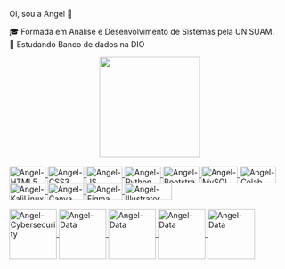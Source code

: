 Oi, sou a Angel 🦊

🎓 Formada em Análise e Desenvolvimento de Sistemas pela UNISUAM. <br>
🌱 Estudando Banco de dados na DIO <br>


<div align="center">
  <a href="https://github.com/Angel-Fernandes">
  <img height="180em" src="https://github-readme-stats.vercel.app/api?username=Angel-Fernandes&show_icons=true&theme=jolly&include_all_commits=true&count_private=true"/> 
</div>
  <div style="display: inline_block"><br>
   <img align="center" alt="Angel-HTML5" height="30" width="65" <img src="https://img.shields.io/badge/HTML5-E34F26?style=for-the-badge&logo=html5&logoColor=white"/>
   <img align="center" alt="Angel-CSS3" height="30" width="65" <img src="https://img.shields.io/badge/CSS3-1572B6?style=for-the-badge&logo=css3&logoColor=white"/>
    <img align="center" alt="Angel-JS" height="30" width="65" <img src="https://img.shields.io/badge/JavaScript-F7DF1E?style=for-the-badge&logo=javascript&logoColor=black"/>
    <img align="center" alt="Angel-Python" height="30" width="65" <img src="https://img.shields.io/badge/Python-3776AB?style=for-the-badge&logo=python&logoColor=white"/>
    <img align="center" alt="Angel-Bootstrap" height="30" width="65" <img src="https://img.shields.io/badge/Bootstrap-563D7C?style=for-the-badge&logo=bootstrap&logoColor=white"/>
    <img align="center" alt="Angel-MySQL" height="30" width="65" <img src="https://img.shields.io/badge/MySQL-00000F?style=for-the-badge&logo=mysql&logoColor=white"/>
    <img align="center" alt="Angel-Colab" height="30" width="65" <img src="https://img.shields.io/badge/Colab-F9AB00?style=for-the-badge&logo=googlecolab&color=525252"/>
    <img align="center" alt="Angel-KaliLinux" height="30" width="65" <img src="https://img.shields.io/badge/Kali_Linux-557C94?style=for-the-badge&logo=kali-linux&logoColor=white"/>    
    <img align="center" alt="Angel-Canva" height="30" width="65" <img src="https://img.shields.io/badge/Canva-%2300C4CC.svg?&style=for-the-badge&logo=Canva&logoColor=white"/>
    <img align="center" alt="Angel-Figma" height="30" width="65" <img src="https://img.shields.io/badge/Figma-F24E1E?style=for-the-badge&logo=figma&logoColor=white"/>
   <img align="center" alt="Angel-Illustrator" height="30" width="85" <img src="https://img.shields.io/badge/Adobe%20Illustrator-FF9A00?style=for-the-badge&logo=adobe%20illustrator&logoColor=white"/>
<br>
    <br>
   <img align="center" alt="Angel-Cybersecurity" height="90" width="85" src="https://images.credly.com/size/110x110/images/af8c6b4e-fc31-47c4-8dcb-eb7a2065dc5b/I2CS__1_.png"/>
    <img align="center" alt="Angel-Data" height="90" width="85" src="https://images.credly.com/size/110x110/images/b38a42e0-dc58-4ce2-b6c0-28d978e8aaad/image.png"/>
    <img align="center" alt="Angel-Data" height="90" width="85" src="https://images.credly.com/images/70d71df5-f3dc-4380-9b9d-f22513a70417/CCNAITN__1_.png"/>
    <img align="center" alt="Angel-Data" height="90" width="85" src="https://images.credly.com/size/340x340/images/b93bf373-3da6-4ada-9879-a0c39d6a11f8/image.png"/>
    <img align="center" alt="Angel-Data" height="90" width="85" src="https://images.credly.com/size/340x340/images/53f37f83-04a1-4935-9b1e-21a99cc6e1b2/CyberOpsAssoc.png"/>
   
   
    
  
  ##
       

  
  
